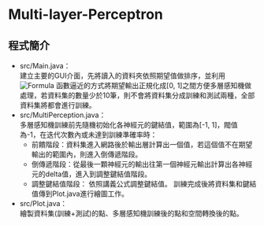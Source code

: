 # Multi-layer-Perceptron
## 程式簡介 
- src/Main.java：  
建立主要的GUI介面，先將讀入的資料夾依照期望值做排序，並利用
![Formula](https://raw.githubusercontent.com/timmycheng1221/Multi-layer-Perceptron/master/f1.jpg)
函數逼近的方式將期望輸出正規化成[0, 1]之間方便多層感知機做處理，若資料集的數量少於10筆，則不會將資料集分成訓練和測試兩種，全部資料集將都會進行訓練。
- src/MultiPerception.java：  
多層感知機訓練前先隨機初始化各神經元的鍵結值，範圍為[-1, 1]，閥值為-1，在迭代次數內或未達到訓練準確率時：
  - 前饋階段：資料集進入網路後於輸出層計算出一個值，若這個值不在期望輸出的範圍內，則進入倒傳遞階段。
  - 倒傳遞階段：從最後一顆神經元的輸出往第一個神經元輸出計算出各神經元的delta值，進入到調整鍵結值階段。
  - 調整鍵結值階段： 依照講義公式調整鍵結值。
  訓練完成後將資料集和鍵結值傳到Plot.java進行繪圖工作。
- src/Plot.java：  
繪製資料集(訓練+測試)的點、多層感知機訓練後的點和空間轉換後的點。
